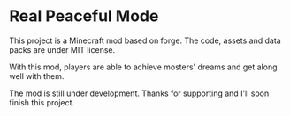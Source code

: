 # Real Peaceful Mode

This project is a Minecraft mod based on forge. The code, assets and data packs are under MIT license.

With this mod, players are able to achieve mosters' dreams and get along well with them.

The mod is still under development. Thanks for supporting and I'll soon finish this project.
